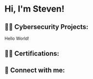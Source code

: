 <h1>Hi, I'm Steven!</h1>

<h2>👨‍💻 Cybersecurity Projects:</h2>
Hello World!

<h2>👨‍💻 Certifications: </h2>

<h2> 🤳 Connect with me:</h2>


<!--
**steven-singh/steven-singh** is a ✨ _special_ ✨ repository because its `README.md` (this file) appears on your GitHub profile.

Here are some ideas to get you started:
